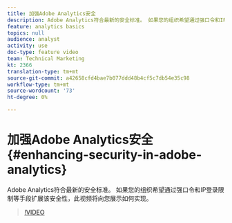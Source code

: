 ```yaml
---
title: 加强Adobe Analytics安全
description: Adobe Analytics符合最新的安全标准。 如果您的组织希望通过强口令和IP登录限制等手段扩展该安全性，此视频将向您展示如何实现。
feature: analytics basics
topics: null
audience: analyst
activity: use
doc-type: feature video
team: Technical Marketing
kt: 2366
translation-type: tm+mt
source-git-commit: a42658cfd4bae7b077ddd48b4cf5c7db54e35c98
workflow-type: tm+mt
source-wordcount: '73'
ht-degree: 0%

---
```



# 加强Adobe Analytics安全 {#enhancing-security-in-adobe-analytics}

Adobe Analytics符合最新的安全标准。 如果您的组织希望通过强口令和IP登录限制等手段扩展该安全性，此视频将向您展示如何实现。

>[!VIDEO](https://video.tv.adobe.com/v/25458/?quality=12)

